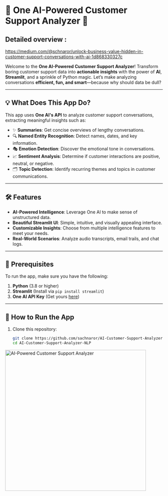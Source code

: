 # 🧠 One AI-Powered Customer Support Analyzer 🚀

## Detailed overview :

https://medium.com/@schnaror/unlock-business-value-hidden-in-customer-support-conversations-with-ai-1d868330327c

Welcome to the **One AI-Powered Customer Support Analyzer**!
Transform boring customer support data into **actionable insights** with the power of **AI**, **Streamlit**, and a sprinkle of Python magic.
Let’s make analyzing conversations **efficient, fun, and smart**—because why should data be dull?

---

## 💡 What Does This App Do?
This app uses **One AI's API** to analyze customer support conversations, extracting meaningful insights such as:
- ✨ **Summaries**: Get concise overviews of lengthy conversations.
- 🔍 **Named Entity Recognition**: Detect names, dates, and key information.
- 🎭 **Emotion Detection**: Discover the emotional tone in conversations.
- 📈 **Sentiment Analysis**: Determine if customer interactions are positive, neutral, or negative.
- 🗂️ **Topic Detection**: Identify recurring themes and topics in customer communications.

---

## 🛠️ Features
- **AI-Powered Intelligence**: Leverage One AI to make sense of unstructured data.
- **Beautiful Streamlit UI**: Simple, intuitive, and visually appealing interface.
- **Customizable Insights**: Choose from multiple intelligence features to meet your needs.
- **Real-World Scenarios**: Analyze audio transcripts, email trails, and chat logs.

---

## 🧰 Prerequisites
To run the app, make sure you have the following:
1. **Python** (3.8 or higher)
2. **Streamlit** (Install via `pip install streamlit`)
3. **One AI API Key** (Get yours [here](https://www.oneai.com))

---

## 🚀 How to Run the App
1. Clone this repository:
   ```bash
   git clone https://github.com/sachnaror/AI-Customer-Support-Analyzer-NLP.git
   cd AI-Customer-Support-Analyzer-NLP


<img src="./insights.png" alt="AI-Powered Customer Support Analyzer" width="450" height="450">
